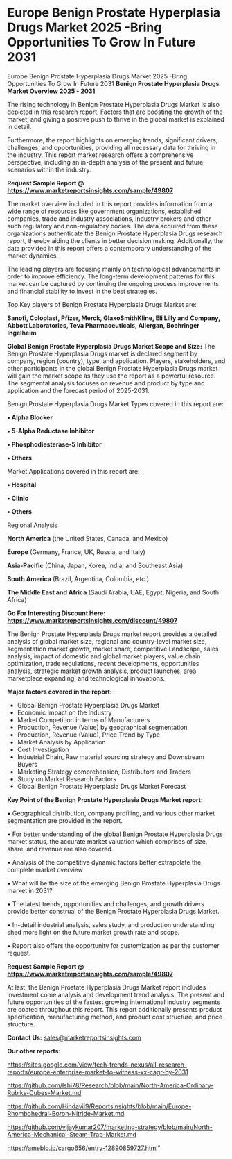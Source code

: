 # Europe Benign Prostate Hyperplasia Drugs Market 2025 -Bring Opportunities To Grow In Future 2031
Europe Benign Prostate Hyperplasia Drugs Market 2025 -Bring Opportunities To Grow In Future 2031
<Strong> Benign Prostate Hyperplasia Drugs Market Overview 2025 - 2031</strong>

The rising technology in Benign Prostate Hyperplasia Drugs Market is also depicted in this research report. Factors that are boosting the growth of the market, and giving a positive push to thrive in the global market is explained in detail.

Furthermore, the report highlights on emerging trends, significant drivers, challenges, and opportunities, providing all necessary data for thriving in the industry. This report market research offers a comprehensive perspective, including an in-depth analysis of the present and future scenarios within the industry.

<strong>Request Sample Report @ <a href=https://www.marketreportsinsights.com/sample/49807>https://www.marketreportsinsights.com/sample/49807</a></strong>

The market overview included in this report provides information from a wide range of resources like government organizations, established companies, trade and industry associations, industry brokers and other such regulatory and non-regulatory bodies. The data acquired from these organizations authenticate the Benign Prostate Hyperplasia Drugs research report, thereby aiding the clients in better decision making. Additionally, the data provided in this report offers a contemporary understanding of the market dynamics.

The leading players are focusing mainly on technological advancements in order to improve efficiency. The long-term development patterns for this market can be captured by continuing the ongoing process improvements and financial stability to invest in the best strategies.

Top Key players of Benign Prostate Hyperplasia Drugs Market are:

<strong>Sanofi, Coloplast, Pfizer, Merck, GlaxoSmithKline, Eli Lilly and Company, Abbott Laboratories, Teva Pharmaceuticals, Allergan, Boehringer Ingelheim</strong>

<strong><b>Global Benign Prostate Hyperplasia Drugs Market Scope and Size:</b></strong>
The Benign Prostate Hyperplasia Drugs market is declared segment by company, region (country), type, and application. Players, stakeholders, and other participants in the global Benign Prostate Hyperplasia Drugs market will gain the market scope as they use the report as a powerful resource. The segmental analysis focuses on revenue and product by type and application and the forecast period of 2025-2031.

Benign Prostate Hyperplasia Drugs Market Types covered in this report are:

<strong>•  Alpha Blocker

•  5-Alpha Reductase Inhibitor

•  Phosphodiesterase-5 Inhibitor

•  Others</strong>

Market Applications covered in this report are:

<strong>•  Hospital

•  Clinic

•  Others</strong> 

Regional Analysis

<strong>North America</strong> (the United States, Canada, and Mexico)

<strong>Europe</strong> (Germany, France, UK, Russia, and Italy)

<strong>Asia-Pacific</strong> (China, Japan, Korea, India, and Southeast Asia)

<strong>South America</strong> (Brazil, Argentina, Colombia, etc.)

<strong>The Middle East and Africa</strong> (Saudi Arabia, UAE, Egypt, Nigeria, and South Africa)

<strong>Go For Interesting Discount Here: <a href=https://www.marketreportsinsights.com/discount/49807>https://www.marketreportsinsights.com/discount/49807</a></strong>

The Benign Prostate Hyperplasia Drugs market report provides a detailed analysis of global market size, regional and country-level market size, segmentation market growth, market share, competitive Landscape, sales analysis, impact of domestic and global market players, value chain optimization, trade regulations, recent developments, opportunities analysis, strategic market growth analysis, product launches, area marketplace expanding, and technological innovations.

<strong><b>Major factors covered in the report:</b></strong>
<ul>
  <li>Global Benign Prostate Hyperplasia Drugs Market </li>
  <li>Economic Impact on the Industry</li>
  <li>Market Competition in terms of Manufacturers</li>
  <li>Production, Revenue (Value) by geographical segmentation</li>
  <li>Production, Revenue (Value), Price Trend by Type</li>
  <li>Market Analysis by Application</li>
  <li>Cost Investigation</li>
  <li>Industrial Chain, Raw material sourcing strategy and Downstream Buyers</li>
  <li>Marketing Strategy comprehension, Distributors and Traders</li>
  <li>Study on Market Research Factors</li>
  <li>Global Benign Prostate Hyperplasia Drugs Market Forecast</li>
</ul>

<strong><b>Key Point of the Benign Prostate Hyperplasia Drugs Market report:</b></strong>

• Geographical distribution, company profiling, and various other market segmentation are provided in the report.

• For better understanding of the global Benign Prostate Hyperplasia Drugs market status, the accurate market valuation which comprises of size, share, and revenue are also covered.

• Analysis of the competitive dynamic factors better extrapolate the complete market overview

• What will be the size of the emerging Benign Prostate Hyperplasia Drugs market in 2031?

• The latest trends, opportunities and challenges, and growth drivers provide better construal of the Benign Prostate Hyperplasia Drugs Market.

• In-detail industrial analysis, sales study, and production understanding shed more light on the future market growth rate and scope.

• Report also offers the opportunity for customization as per the customer request.

<strong>Request Sample Report @ <a href=https://www.marketreportsinsights.com/sample/49807>https://www.marketreportsinsights.com/sample/49807</a></strong>

At last, the Benign Prostate Hyperplasia Drugs Market report includes investment come analysis and development trend analysis. The present and future opportunities of the fastest growing international industry segments are coated throughout this report. This report additionally presents product specification, manufacturing method, and product cost structure, and price structure.

<strong>Contact Us:</strong>
sales@marketreportsinsights.com

<strong>Our other reports:</strong>

<a href=https://sites.google.com/view/tech-trends-nexus/all-research-reports/europe-enterprise-market-to-witness-xx-cagr-by-2031>https://sites.google.com/view/tech-trends-nexus/all-research-reports/europe-enterprise-market-to-witness-xx-cagr-by-2031</a>

<a href=https://github.com/Ishi78/Research/blob/main/North-America-Ordinary-Rubiks-Cubes-Market.md>https://github.com/Ishi78/Research/blob/main/North-America-Ordinary-Rubiks-Cubes-Market.md</a>

<a href=https://github.com/Hindavii9/Reportsinsights/blob/main/Europe-Rhombohedral-Boron-Nitride-Market.md>https://github.com/Hindavii9/Reportsinsights/blob/main/Europe-Rhombohedral-Boron-Nitride-Market.md</a>

<a href=https://github.com/vijaykumar207/marketing-strategy/blob/main/North-America-Mechanical-Steam-Trap-Market.md>https://github.com/vijaykumar207/marketing-strategy/blob/main/North-America-Mechanical-Steam-Trap-Market.md</a>

<a href=https://ameblo.jp/cargo656/entry-12890859727.html>https://ameblo.jp/cargo656/entry-12890859727.html</a>"
